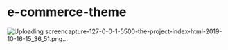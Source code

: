 # e-commerce-theme

![Uploading screencapture-127-0-0-1-5500-the-project-index-html-2019-10-16-15_36_51.png…]()
